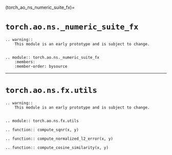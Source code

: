 (torch_ao_ns_numeric_suite_fx)=

# `torch.ao.ns._numeric_suite_fx`

```{eval-rst}
.. warning::
    This module is an early prototype and is subject to change.


.. module:: torch.ao.ns._numeric_suite_fx
    :members:
    :member-order: bysource

```
---

# `torch.ao.ns.fx.utils`

```{eval-rst}
.. warning::
    This module is an early prototype and is subject to change.


.. module:: torch.ao.ns.fx.utils

.. function:: compute_sqnr(x, y)

.. function:: compute_normalized_l2_error(x, y)

.. function:: compute_cosine_similarity(x, y)

```